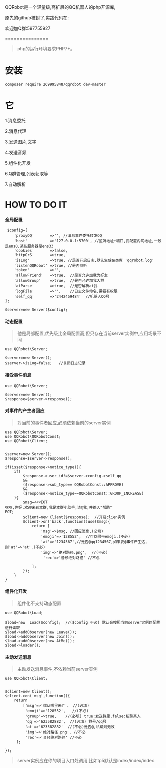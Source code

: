 
QQRobot是一个轻量级,高扩展的QQ机器人的php开源库,

原先的github被封了,实践代码在:

欢迎加Q群:597755927

===============

> php的运行环境要求PHP7+。


# 安装
~~~
composer require 269995848/qqrobot dev-master
~~~

# 它

1.消息委托

2.消息代理

3.发送图片,文字

4.发送音频

5.组件化开发

6.Q群管理,列表获取等

7.自动解析


# HOW TO DO IT

#### 全局配置
~~~
 $config=[
    'proxyQQ'       =>'', //消息事件委托转发QQ
    'host'          =>'127.0.0.1:5700', //监听地址+端口,要配置内网地址,一般是ens0,某些服务器是ens33
    'cookies'       =>false,
    'httpOrS'       =>true,
    'isLog'         =>true, //是否开启日志,默认生成在类库 'qqrobot.log'
    'listenQQRobot' =>true, //是否监听
    'token'         =>'',
    'allowFriend'   =>true,  //是否允许加我为好友
    'allowGroup'    =>true,  //是否允许加我入群
    'atParse'       =>true,  //是否解析at我
    'logFile'       =>'',    //日志文件命名,需要有权限
    'self_qq'       =>'2442459484'  //机器人QQ号
];

$server=new Server($config);
~~~

#### 动态配置
> 他是局部配置,优先级比全局配置高,但只存在当前server实例中,应用场景不同

~~~
use QQRobot\Server;

$server=new Server();
$server->isLog=false;   //关闭日志记录
~~~

#### 接受事件消息

~~~
use QQRobot\Server;

$server=new Server();
$response=$server->response();
~~~


#### 对事件的产生者回应

> 对当前的事件者回应,必须依赖当前的server实例

~~~
use QQRobot\Server;
use QQRobot\QQRobotConst;
use QQRobot\Client;


$server=new Server();
$response=$server->response();

if(isset($response->notice_type)){
    if(
        $response->user_id!=$server->config->self_qq
        &&
        ($response->sub_type== QQRobotConst::APPROVE)
        &&
        ($response->notice_type==QQRobotConst::GROUP_INCREASE)
    ){
        $msg=<<<EOT
嘿嘿,你好,欢迎来到本群,我是本群小助手,请@我,并输入"帮助"
EOT;
        $client=new Client($response);  //开启clien实例
        $client->on('back',function()use($msg){   
            return [
                'msg'=>$msg, //回应消息,(必填)
                'emoji'=>'128552',  //可以附带emoji,(不必)
                'at'=>'1234567',//是否@qq1234567,如果要@事件产生这,则'at'=>'at'.(不必)
                'img'=>'绝对路径.png',  //(不必)
                 'rec'=>'音频绝对路径' //不必

            ];      
        });
    }
}
~~~


#### 组件化开发

> 组件化不支持动态配置

~~~
use QQRobot\Load;

$load=new  Load($config);  //($config 不必) 默认会按照当前server实例的配置进行读取
$load->addObserver(new Leave());
$load->addObserver(new Join());
$load->addObserver(new AtMe());
$load->loader();

~~~

#### 主动发送消息

> 主动发送消息事件,不依赖当前server实例

~~~
use QQRobot\Client;


$client=new Client();
$client->on('msg',function(){
    return
        ['msg'=>'你从哪里来?',  //(必填)
         'emoji'=>'128552',   //(不必)
         'group'=>true,    //(必填) true:发送群里,false:私聊某人
         'qq'=>'623582882',  //(必填) 群号/qq号
         'at'=>'623582882'  //(不必)是否@,私聊则无效
         'img'=>'绝对路径.png', //不必
         'rec'=>'音频绝对路径' //不必
     ]; 

});
~~~

> server实例应在你的项目入口处调用,比如tp5默认是index/index/index




